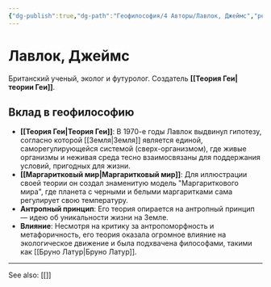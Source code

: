 ```yaml
---
{"dg-publish":true,"dg-path":"Геофилософия/4 Авторы/Лавлок, Джеймс","permalink":"/geofilosofiya/4-avtory/lavlok-dzhejms/"}
---
```


# Лавлок, Джеймс

Британский ученый, эколог и футуролог. Создатель **[[Теория Геи\|теории Геи]]**.

## Вклад в геофилософию
- **[[Теория Геи\|Теория Геи]]**: В 1970-е годы Лавлок выдвинул гипотезу, согласно которой [[Земля\|Земля]] является единой, саморегулирующейся системой (сверх-организмом), где живые организмы и неживая среда тесно взаимосвязаны для поддержания условий, пригодных для жизни.
- **[[Маргаритковый мир\|Маргаритковый мир]]**: Для иллюстрации своей теории он создал знаменитую модель "Маргариткового мира", где планета с черными и белыми маргаритками сама регулирует свою температуру.
- **Антропный принцип**: Его теория опирается на антропный принцип — идею об уникальности жизни на Земле.
- **Влияние**: Несмотря на критику за антропоморфность и метафоричность, его теория оказала огромное влияние на экологическое движение и была подхвачена философами, такими как [[Бруно Латур\|Бруно Латур]].






---
See also:
[[]]
